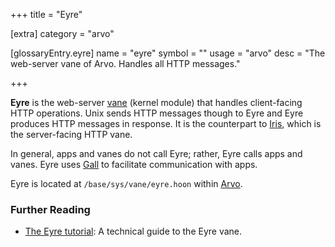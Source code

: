 +++
title = "Eyre"

[extra]
category = "arvo"

[glossaryEntry.eyre]
name = "eyre"
symbol = ""
usage = "arvo"
desc = "The web-server vane of Arvo. Handles all HTTP messages."

+++

**Eyre** is the web-server [vane](/glossary/vane) (kernel module) that
handles client-facing HTTP operations. Unix sends HTTP messages though to Eyre
and Eyre produces HTTP messages in response. It is the counterpart to
[Iris](/glossary/iris), which is the server-facing HTTP vane.

In general, apps and vanes do not call Eyre; rather, Eyre calls apps and vanes.
Eyre uses [Gall](/glossary/gall) to facilitate communication with
apps.

Eyre is located at `/base/sys/vane/eyre.hoon` within
[Arvo](/glossary/arvo).

### Further Reading

- [The Eyre tutorial](/system/kernel/eyre/eyre): A technical guide to the Eyre vane.
